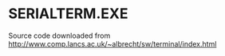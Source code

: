SERIALTERM.EXE
==============

Source code downloaded from http://www.comp.lancs.ac.uk/~albrecht/sw/terminal/index.html

